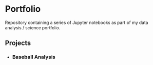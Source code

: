 # Portfolio

Repository containing a series of Jupyter notebooks as part of my data analysis / science portfolio.



## Projects
- ### Baseball Analysis
